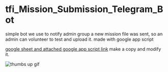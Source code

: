 # tfi_Mission_Submission_Telegram_Bot
simple bot we use to notify admin group a new mission file was sent, so an admin can volunteer to test and upload it.
made with google app script

[google sheet and attached google app script link](https://docs.google.com/spreadsheets/d/1HiRYpjTR4tkf8QnY_a87Ej-HUpR4AxtRce8VuCH-AME/edit?usp=sharing) make a copy and modify it.

![thumbs up gif](https://media.giphy.com/media/uqQs1H9jCxyE1sY7TN/giphy.gif)
